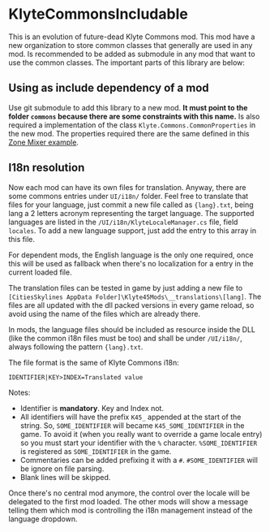 # KlyteCommonsIncludable
This is an evolution of future-dead Klyte Commons mod. This mod have a new organization to store common classes that generally are used in any mod. Is recommended to be added as submodule in any mod that want to use the common classes.
The important parts of this library are below:

## Using as include dependency of a mod

Use git submodule to add this library to a new mod. **It must point to the folder `commons` because there are some constraints with this name.** Is also required a implementation of the class `Klyte.Commons.CommonProperties` in the new mod. The properties required there are the same defined in this [Zone Mixer example](https://raw.githubusercontent.com/klyte45/ZoneMixer/master/CommonProperties.cs).

## I18n resolution

Now each mod can have its own files for translation. Anyway, there are some commons entries under `UI/i18n/` folder. Feel free to translate that files for your language, just commit a new file called as `{lang}.txt`, being lang a 2 letters acronym representing the target language. The supported languages are listed in the `/UI/i18n/KlyteLocaleManager.cs` file, field `locales`. To add a new language support, just add the entry to this array in this file.

For dependent mods, the English language is the only one required, once this will be used as fallback when there's no localization for a entry in the current loaded file.

The translation files can be tested in game by just adding a new file to `[CitiesSkylines AppData Folder]\Klyte45Mods\__translations\[lang]`. The files are all updated with the dll packed versions in every game reload, so avoid using the name of the files which are already there.

In mods, the language files should be included as resource inside the DLL (like the common i18n files must be too) and shall be under `/UI/i18n/`, always following the pattern `{lang}.txt`.

The file format is the same of Klyte Commons i18n:

`IDENTIFIER|KEY>INDEX=Translated value`

Notes:
- Identifier is **mandatory**. Key and Index not.
- All identifiers will have the prefix `K45_` appended at the start of the string. So, `SOME_IDENTIFIER` will became `K45_SOME_IDENTIFIER` in the game. To avoid it (when you really want to override a game locale entry) so you must start your identifier with the `%` character. `%SOME_IDENTIFIER` is registered as `SOME_IDENTIFIER` in the game.
- Commentaries can be added prefixing it with a `#`. `#SOME_IDENTIFIER` will be ignore on file parsing.
- Blank lines will be skipped.

Once there's no central mod anymore, the control over the locale will be delegated to the first mod loaded. The other mods will show a message telling them which mod is controlling the i18n management instead of the language dropdown.

